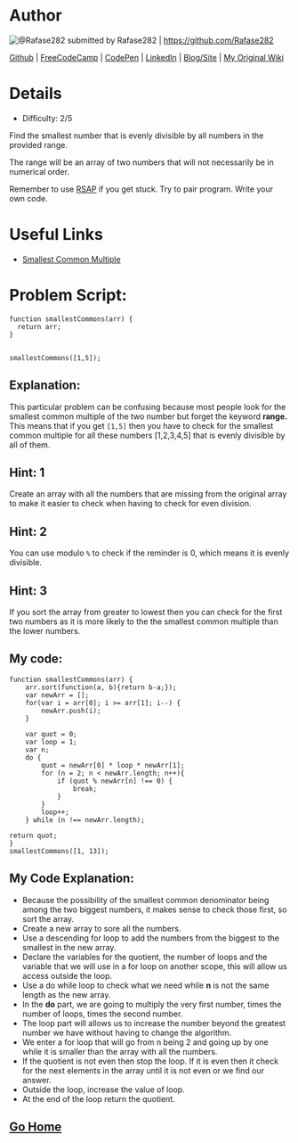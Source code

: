 # Author

![@Rafase282](https://avatars0.githubusercontent.com/Rafase282?&s=128) submitted by Rafase282 | https://github.com/Rafase282

[Github](https://github.com/Rafase282) |
[FreeCodeCamp](http://www.freecodecamp.com/rafase282) | 
[CodePen](http://codepen.io/Rafase282/) |
[LinkedIn](https://www.linkedin.com/in/rafase282) |
[Blog/Site](https://rafase282.wordpress.com/) |
[My Original Wiki](http://rafase282.github.io/My-FreeCodeCamp-Code/)

# Details

* Difficulty: 2/5

Find the smallest number that is evenly divisible by all numbers in the provided range.

The range will be an array of two numbers that will not necessarily be in numerical order.

Remember to use [RSAP](http://www.freecodecamp.com/field-guide/how-do-i-get-help-when-I-get-stuck) if you get stuck. Try to pair program. Write your own code.

# Useful Links

* [Smallest Common Multiple](https://www.mathsisfun.com/least-common-multiple.html)

# Problem Script:
```
function smallestCommons(arr) {
  return arr;
}


smallestCommons([1,5]);
```

## Explanation:

This particular problem can be confusing because most people look for the smallest common multiple of the two number but forget the keyword **range.** This means that if you get ```[1,5]``` then you have to check for the smallest common multiple for all these numbers [1,2,3,4,5] that is evenly divisible by all of them.

## Hint: 1
Create an array with all the numbers that are missing from the original array to make it easier to check when having to check for even division.

## Hint: 2
You can use modulo ```%``` to check if the reminder is 0, which means it is evenly divisible.

## Hint: 3
If you sort the array from greater to lowest then you can check for the first two numbers as it is more likely to the the smallest common multiple than the lower numbers.

## My code:

```
function smallestCommons(arr) {
    arr.sort(function(a, b){return b-a;});
    var newArr = [];
    for(var i = arr[0]; i >= arr[1]; i--) {
        newArr.push(i);
    }

    var quot = 0;
    var loop = 1;
    var n;
    do {
        quot = newArr[0] * loop * newArr[1];
        for (n = 2; n < newArr.length; n++){
            if (quot % newArr[n] !== 0) {
                break;
            } 
        }
        loop++;
    } while (n !== newArr.length);
    
return quot;
}
smallestCommons([1, 13]);
```

## My Code Explanation:

* Because the possibility of the smallest common denominator being among the two biggest numbers, it makes sense to check those first, so sort the array.
* Create a new array to sore all the numbers.
* Use a descending for loop to add the numbers from the biggest to the smallest in the new array.
* Declare the variables for the quotient, the number of loops and the variable that we will use in a for loop on another scope, this will allow us access outside the loop.
* Use a do while loop to check what we need while **n** is not the same length as the new array.
* In the **do** part, we are going to multiply the very first number, times the number of loops, times the second number.
* The loop part will allows us to increase the number beyond the greatest number we have without having to change the algorithm.
* We enter a for loop that will go from n being 2 and going up by one while it is smaller than the array with all the numbers.
* If the quotient is not even then stop the loop. If it is even then it check for the next elements in the array until it is not even or we find our answer.
* Outside the loop, increase the value of loop.
* At the end of the loop return the quotient.

## [Go Home](https://github.com/Rafase282/My-FreeCodeCamp-Code/wiki)